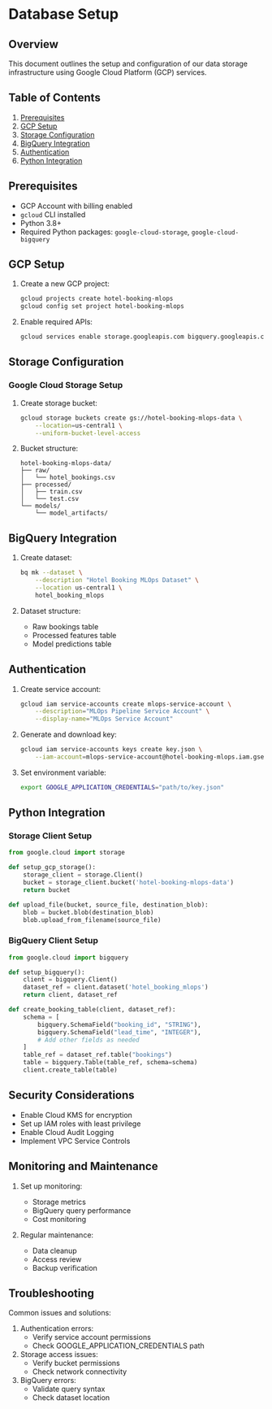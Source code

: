 # Database Setup

## Overview
This document outlines the setup and configuration of our data storage infrastructure using Google Cloud Platform (GCP) services.

## Table of Contents
1. [Prerequisites](#prerequisites)
2. [GCP Setup](#gcp-setup)
3. [Storage Configuration](#storage-configuration)
4. [BigQuery Integration](#bigquery-integration)
5. [Authentication](#authentication)
6. [Python Integration](#python-integration)

## Prerequisites
- GCP Account with billing enabled
- `gcloud` CLI installed
- Python 3.8+
- Required Python packages: `google-cloud-storage`, `google-cloud-bigquery`

## GCP Setup
1. Create a new GCP project:
   ```bash
   gcloud projects create hotel-booking-mlops
   gcloud config set project hotel-booking-mlops
   ```

2. Enable required APIs:
   ```bash
   gcloud services enable storage.googleapis.com bigquery.googleapis.com
   ```

## Storage Configuration

### Google Cloud Storage Setup
1. Create storage bucket:
   ```bash
   gcloud storage buckets create gs://hotel-booking-mlops-data \
       --location=us-central1 \
       --uniform-bucket-level-access
   ```

2. Bucket structure:
   ```
   hotel-booking-mlops-data/
   ├── raw/
   │   └── hotel_bookings.csv
   ├── processed/
   │   ├── train.csv
   │   └── test.csv
   └── models/
       └── model_artifacts/
   ```

## BigQuery Integration

1. Create dataset:
   ```bash
   bq mk --dataset \
       --description "Hotel Booking MLOps Dataset" \
       --location us-central1 \
       hotel_booking_mlops
   ```

2. Dataset structure:
   - Raw bookings table
   - Processed features table
   - Model predictions table

## Authentication

1. Create service account:
   ```bash
   gcloud iam service-accounts create mlops-service-account \
       --description="MLOps Pipeline Service Account" \
       --display-name="MLOps Service Account"
   ```

2. Generate and download key:
   ```bash
   gcloud iam service-accounts keys create key.json \
       --iam-account=mlops-service-account@hotel-booking-mlops.iam.gserviceaccount.com
   ```

3. Set environment variable:
   ```bash
   export GOOGLE_APPLICATION_CREDENTIALS="path/to/key.json"
   ```

## Python Integration

### Storage Client Setup
```python
from google.cloud import storage

def setup_gcp_storage():
    storage_client = storage.Client()
    bucket = storage_client.bucket('hotel-booking-mlops-data')
    return bucket

def upload_file(bucket, source_file, destination_blob):
    blob = bucket.blob(destination_blob)
    blob.upload_from_filename(source_file)
```

### BigQuery Client Setup
```python
from google.cloud import bigquery

def setup_bigquery():
    client = bigquery.Client()
    dataset_ref = client.dataset('hotel_booking_mlops')
    return client, dataset_ref

def create_booking_table(client, dataset_ref):
    schema = [
        bigquery.SchemaField("booking_id", "STRING"),
        bigquery.SchemaField("lead_time", "INTEGER"),
        # Add other fields as needed
    ]
    table_ref = dataset_ref.table("bookings")
    table = bigquery.Table(table_ref, schema=schema)
    client.create_table(table)
```

## Security Considerations
- Enable Cloud KMS for encryption
- Set up IAM roles with least privilege
- Enable Cloud Audit Logging
- Implement VPC Service Controls

## Monitoring and Maintenance
1. Set up monitoring:
   - Storage metrics
   - BigQuery query performance
   - Cost monitoring

2. Regular maintenance:
   - Data cleanup
   - Access review
   - Backup verification

## Troubleshooting
Common issues and solutions:
1. Authentication errors:
   - Verify service account permissions
   - Check GOOGLE_APPLICATION_CREDENTIALS path
2. Storage access issues:
   - Verify bucket permissions
   - Check network connectivity
3. BigQuery errors:
   - Validate query syntax
   - Check dataset location